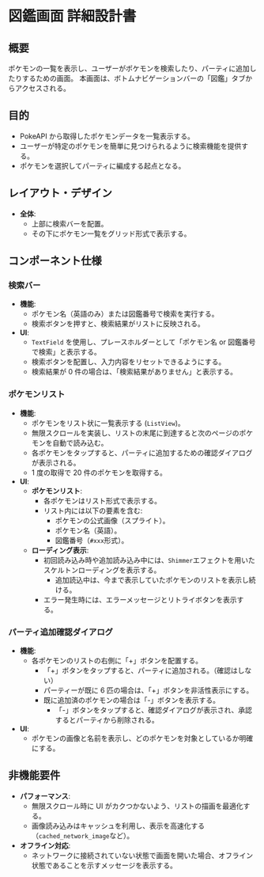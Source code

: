 # 図鑑画面 詳細設計書

## 概要

ポケモンの一覧を表示し、ユーザーがポケモンを検索したり、パーティに追加したりするための画面。
本画面は、ボトムナビゲーションバーの「図鑑」タブからアクセスされる。

## 目的

- PokeAPI から取得したポケモンデータを一覧表示する。
- ユーザーが特定のポケモンを簡単に見つけられるように検索機能を提供する。
- ポケモンを選択してパーティに編成する起点となる。

## レイアウト・デザイン

- **全体**:
  - 上部に検索バーを配置。
  - その下にポケモン一覧をグリッド形式で表示する。

## コンポーネント仕様

### 検索バー

- **機能**:
  - ポケモン名（英語のみ）または図鑑番号で検索を実行する。
  - 検索ボタンを押すと、検索結果がリストに反映される。
- **UI**:
  - `TextField` を使用し、プレースホルダーとして「ポケモン名 or 図鑑番号で検索」と表示する。
  - 検索ボタンを配置し、入力内容をリセットできるようにする。
  - 検索結果が 0 件の場合は、「検索結果がありません」と表示する。

### ポケモンリスト

- **機能**:
  - ポケモンをリスト状に一覧表示する (`ListView`)。
  - 無限スクロールを実装し、リストの末尾に到達すると次のページのポケモンを自動で読み込む。
  - 各ポケモンをタップすると、パーティに追加するための確認ダイアログが表示される。
  - 1 度の取得で 20 件のポケモンを取得する。
- **UI**:
  - **ポケモンリスト**:
    - 各ポケモンはリスト形式で表示する。
    - リスト内には以下の要素を含む:
      - ポケモンの公式画像（スプライト）。
      - ポケモン名（英語）。
      - 図鑑番号（`#xxx`形式）。
  - **ローディング表示**:
    - 初回読み込み時や追加読み込み中には、`Shimmer`エフェクトを用いたスケルトンローディングを表示する。
      - 追加読込中は、今まで表示していたポケモンのリストを表示し続ける。
    - エラー発生時には、エラーメッセージとリトライボタンを表示する。

### パーティ追加確認ダイアログ

- **機能**:
  - 各ポケモンのリストの右側に「+」ボタンを配置する。
    - 「+」ボタンをタップすると、パーティに追加される。（確認はしない）
    - パーティーが既に 6 匹の場合は、「+」ボタンを非活性表示にする。
    - 既に追加済のポケモンの場合は「-」ボタンを表示する。
      - 「-」ボタンをタップすると、確認ダイアログが表示され、承認するとパーティから削除される。
- **UI**:
  - ポケモンの画像と名前を表示し、どのポケモンを対象としているか明確にする。

## 非機能要件

- **パフォーマンス**:
  - 無限スクロール時に UI がカクつかないよう、リストの描画を最適化する。
  - 画像読み込みはキャッシュを利用し、表示を高速化する（`cached_network_image`など）。
- **オフライン対応**:
  - ネットワークに接続されていない状態で画面を開いた場合、オフライン状態であることを示すメッセージを表示する。
